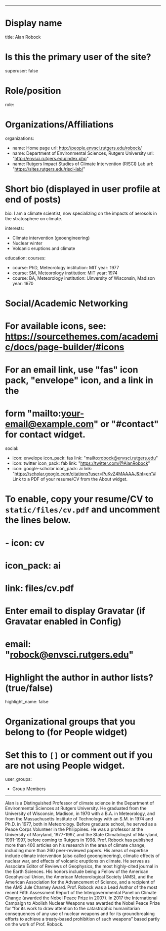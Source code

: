 
---
# Display name
title: Alan Robock

# Is this the primary user of the site?
superuser: false

# Role/position
role:  

# Organizations/Affiliations
organizations:
- name: Home page
  url: http://people.envsci.rutgers.edu/robock/
- name: Department of Environmental Sciences, Rutgers University
  url: "http://envsci.rutgers.edu/index.php"
- name: Rutgers Impact Studies of Climate Intervention (RISCI) Lab
  url: "https://sites.rutgers.edu/risci-lab/"

# Short bio (displayed in user profile at end of posts)
bio: I am a climate scientist, now specializing on the impacts of aerosols in the stratosphere on climate.


interests:
- Climate intervention (geoengineering) 
- Nuclear winter 
- Volcanic eruptions and climate 


education:
  courses:
  - course: PhD, Meteorology
    institution: MIT
    year: 1977
  - course: SM, Meteorology
    institution: MIT
    year: 1974
  - course: BA, Meteorology
    institution: Uinversity of Wisconsin, Madison
    year: 1970

# Social/Academic Networking
# For available icons, see: https://sourcethemes.com/academic/docs/page-builder/#icons
#   For an email link, use "fas" icon pack, "envelope" icon, and a link in the
#   form "mailto:your-email@example.com" or "#contact" for contact widget.
social:
- icon: envelope
  icon_pack: fas
  link: "mailto:robock@envsci.rutgers.edu"
- icon: twitter
  icon_pack: fab
  link: "https://twitter.com/@AlanRobock"
- icon: google-scholar
  icon_pack: ai
  link: "https://scholar.google.com/citations?user=PuKvZ4MAAAAJ&hl=en"# Link to a PDF of your resume/CV from the About widget.
# To enable, copy your resume/CV to `static/files/cv.pdf` and uncomment the lines below.
# - icon: cv
#   icon_pack: ai
#   link: files/cv.pdf

# Enter email to display Gravatar (if Gravatar enabled in Config)
# email: "robock@envsci.rutgers.edu"

# Highlight the author in author lists? (true/false)
highlight_name: false

# Organizational groups that you belong to (for People widget)
#   Set this to `[]` or comment out if you are not using People widget.
user_groups:
- Group Members
---

Alan is a Distinguished Professor of climate science in the Department of Environmental Sciences at Rutgers University. He graduated from the University of Wisconsin, Madison, in 1970 with a B.A. in Meteorology, and from the Massachusetts Institute of Technology with an S.M. in 1974 and Ph.D. in 1977, both in Meteorology. Before graduate school, he served as a Peace Corps Volunteer in the Philippines. He was a professor at the University of Maryland, 1977-1997, and the State Climatologist of Maryland, 1991-1997, before coming to Rutgers in 1998. Prof. Robock has published more than 400 articles on his research in the area of climate change, including more than 260 peer-reviewed papers. His areas of expertise include climate intervention (also called geoengineering), climatic effects of nuclear war, and effects of volcanic eruptions on climate. He serves as Associate Editor of Reviews of Geophysics, the most highly-cited journal in the Earth Sciences. His honors include being a Fellow of the American Geophysical Union, the American Meteorological Society (AMS), and the American Association for the Advancement of Science, and a recipient of the AMS Jule Charney Award. Prof. Robock was a Lead Author of the most recent Fifth Assessment Report of the Intergovernmental Panel on Climate Change (awarded the Nobel Peace Prize in 2007). In 2017 the International Campaign to Abolish Nuclear Weapons was awarded the Nobel Peace Prize for “for its work to draw attention to the catastrophic humanitarian consequences of any use of nuclear weapons and for its groundbreaking efforts to achieve a treaty-based prohibition of such weapons” based partly on the work of Prof. Robock.
